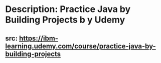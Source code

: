 # Description: Practice Java by Building Projects b y Udemy

## src: https://ibm-learning.udemy.com/course/practice-java-by-building-projects

